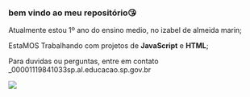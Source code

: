 ### bem vindo ao meu repositório😘

Atualmente estou 1º ano do ensino medio, no izabel de almeida marin;

EstaMOS Trabalhando com projetos de **JavaScript** e **HTML**;

Para duvidas ou perguntas, entre em contato
_00001119841033sp.al.educacao.sp.gov.br


![](https://media1.tenor.com/m/TLhWkKdr770AAAAd/giga-chad.gif)

